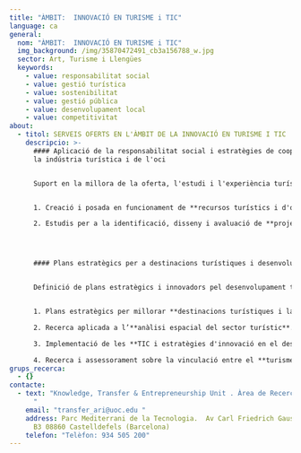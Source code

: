 ```yaml
---
title: "ÀMBIT:  INNOVACIÓ EN TURISME i TIC"
language: ca
general:
  nom: "ÀMBIT:  INNOVACIÓ EN TURISME i TIC"
  img_background: /img/35870472491_cb3a156788_w.jpg
  sector: Art, Turisme i Llengües
  keywords:
    - value: responsabilitat social
    - value: gestió turística
    - value: sostenibilitat
    - value: gestió pública
    - value: desenvolupament local
    - value: competitivitat
about:
  - titol: SERVEIS OFERTS EN L'ÀMBIT DE LA INNOVACIÓ EN TURISME I TIC
    descripcio: >-
      #### Aplicació de la responsabilitat social i estratègies de cooperació a
      la indústria turística i de l'oci 


      Suport en la millora de la oferta, l'estudi i l'experiència turística a través del desenvolupament de projectes que en millorin la sostenibilitat i cooperació entre els actors implicats:


      1. Creació i posada en funcionament de **recursos turístics i d'oci sostenibles**

      2. Estudis per a la identificació, disseny i avaluació de **projectes de cooperació en turisme**, fent especial èmfasi en la variable gènere i sosteniblitat.




      #### Plans estratègics per a destinacions turístiques i desenvolupament del territori 


      Definició de plans estratègics i innovadors pel desenvolupament turístic i d'oci a través d'estudis dinàmics i experimentals combinant teoria de les ciències socials i investigació empírica:


      1. Plans estratègics per millorar **destinacions turístiques i la seva competitivitat**.

      2. Recerca aplicada a l’**anàlisi espacial del sector turístic**.

      3. Implementació de les **TIC i estratègies d'innovació en el desenvolupament turístic**, tant per destinacions com per empreses.

      4. Recerca i assessorament sobre la vinculació entre el **turisme i el desenvolupament local i sectorial,** fent especial èmfasi en creació de capital social, sostenibilitat i responsabilitat i en la promoció del territori
grups_recerca:
  - {}
contacte:
  - text: "Knowledge, Transfer & Entrepreneurship Unit . Àrea de Recerca i Innovació
      "
    email: "transfer_ari@uoc.edu "
    address: Parc Mediterrani de la Tecnologia.  Av Carl Friedrich Gauss, 5. Edifici
      B3 08860 Castelldefels (Barcelona)
    telefon: "Telèfon: 934 505 200"
---
```

